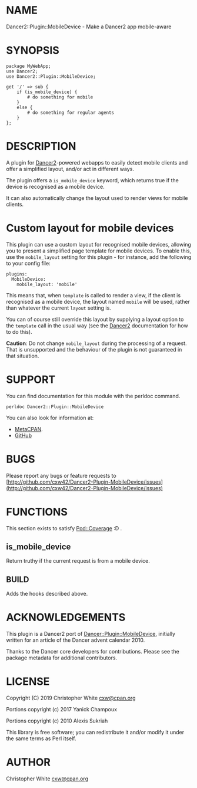 # NAME

Dancer2::Plugin::MobileDevice - Make a Dancer2 app mobile-aware

# SYNOPSIS

    package MyWebApp;
    use Dancer2;
    use Dancer2::Plugin::MobileDevice;

    get '/' => sub {
        if (is_mobile_device) {
            # do something for mobile
        }
        else {
            # do something for regular agents
        }
    };

# DESCRIPTION

A plugin for [Dancer2](https://metacpan.org/pod/Dancer2)-powered webapps to easily detect mobile clients and offer
a simplified layout, and/or act in different ways.

The plugin offers a `is_mobile_device` keyword, which returns true if the
device is recognised as a mobile device.

It can also automatically change the layout used to render views for mobile
clients.

# Custom layout for mobile devices

This plugin can use a custom layout for recognised mobile devices, allowing you
to present a simplified page template for mobile devices.  To enable this, use
the `mobile_layout` setting for this plugin - for instance, add the following
to your config file:

    plugins:
      MobileDevice:
        mobile_layout: 'mobile'

This means that, when `template` is called to render a view, if the client is
recognised as a mobile device, the layout named `mobile` will be used, rather
than whatever the current `layout` setting is.

You can of course still override this layout by supplying a layout option to the
`template` call in the usual way (see the [Dancer2](https://metacpan.org/pod/Dancer2) documentation for how to do
this).

**Caution**: Do not change `mobile_layout` during the processing of
a request.  That is unsupported and the behaviour of the plugin is not
guaranteed in that situation.

# SUPPORT

You can find documentation for this module with the perldoc command.

    perldoc Dancer2::Plugin::MobileDevice

You can also look for information at:

- [MetaCPAN](https://metacpan.org/pod/Dancer2::Plugin::MobileDevice).
- [GitHub](https://github.com/cxw42/Dancer2-Plugin-MobileDevice)

# BUGS

Please report any bugs or feature requests to
[http://github.com/cxw42/Dancer2-Plugin-MobileDevice/issues](http://github.com/cxw42/Dancer2-Plugin-MobileDevice/issues)

# FUNCTIONS

This section exists to satisfy [Pod::Coverage](https://metacpan.org/pod/Pod::Coverage) :D .

## is\_mobile\_device

Return truthy if the current request is from a mobile device.

## BUILD

Adds the hooks described above.

# ACKNOWLEDGEMENTS

This plugin is a Dancer2 port of [Dancer::Plugin::MobileDevice](https://metacpan.org/pod/Dancer::Plugin::MobileDevice),
initially written for an article of the Dancer advent calendar 2010.

Thanks to the Dancer core developers for contributions.  Please see the
package metadata for additional contributors.

# LICENSE

Copyright (C) 2019 Christopher White <cxw@cpan.org>

Portions copyright (c) 2017 Yanick Champoux

Portions copyright (c) 2010 Alexis Sukriah

This library is free software; you can redistribute it and/or modify
it under the same terms as Perl itself.

# AUTHOR

Christopher White <cxw@cpan.org>
